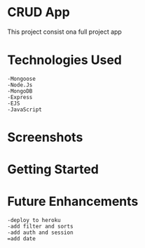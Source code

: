 # CRUD App
This project consist ona full project app 


# Technologies Used
    -Mongoose
    -Node.Js
    -MongoDB
    -Express
    -EJS
    -JavaScript

# Screenshots


# Getting Started


# Future Enhancements
    -deploy to heroku
    -add filter and sorts
    -add auth and session
    =add date